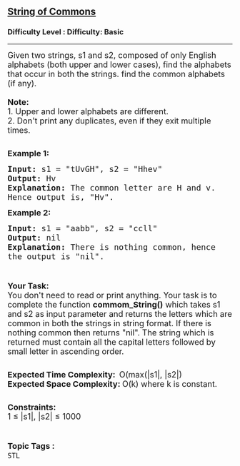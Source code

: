 <h2><a href="https://www.geeksforgeeks.org/problems/string-of-commons4503/1?page=29&difficulty=Basic&status=unsolved,attempted&sortBy=accuracy">String of Commons</a></h2><h3>Difficulty Level : Difficulty: Basic</h3><hr><div class="problems_problem_content__Xm_eO"><p><span style="font-size:18px">Given two strings, s1 and s2, composed of only English alphabets (both upper and lower cases), find the alphabets that occur in both the strings. find&nbsp;the common alphabets (if any).<br>
<br>
<strong>Note:</strong><br>
1. Upper and lower alphabets are different.<br>
2. Don't print any duplicates, even if they exit multiple times.</span><br>
&nbsp;</p>

<p><span style="font-size:18px"><strong>Example 1:</strong></span></p>

<pre><span style="font-size:18px"><strong>Input: </strong>s1 = "tUvGH", s2 = "Hhev"
<strong>Output: </strong>Hv
<strong>Explanation: </strong>The common letter are H and v. 
Hence output is, "Hv".</span>
</pre>

<p><span style="font-size:18px"><strong>Example 2:</strong></span></p>

<pre><span style="font-size:18px"><strong>Input: </strong>s1 = "aabb", s2 = "ccll"
<strong>Output: </strong>nil
<strong>Explanation: </strong>There is nothing common, hence
the output is "nil".</span>
</pre>

<p>&nbsp;</p>

<p><span style="font-size:18px"><strong>Your Task:</strong><br>
You don't need to read or print anything. Your task is to complete the function&nbsp;<strong>commom_String()</strong>&nbsp;which takes s1 and s2 as input parameter and returns the letters which are common in both the strings in string format. If there is nothing common then returns "nil". The string which is returned must contain all the capital letters followed by small letter in ascending order.</span><br>
&nbsp;</p>

<p><span style="font-size:18px"><strong>Expected Time Complexity:&nbsp;&nbsp;</strong>O(max(|s1|, |s2|)<br>
<strong>Expected Space Complexity:&nbsp;</strong>O(k) where k is constant.</span><br>
&nbsp;</p>

<p><span style="font-size:18px"><strong>Constraints:</strong><br>
1 ≤ |s1|, |s2| ≤ 1000</span></p>
</div><br><p><span style=font-size:18px><strong>Topic Tags : </strong><br><code>STL</code>&nbsp;